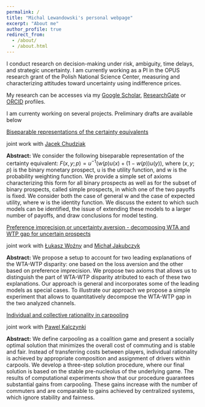 ```yaml
---
permalink: /
title: "Michal Lewandowski's personal webpage"
excerpt: "About me"
author_profile: true
redirect_from: 
  - /about/
  - /about.html
---
```


I conduct research on decision-making under risk, ambiguity, time delays, and strategic uncertainty. I am currently working as a PI in the OPUS research grant of the Polish National Science Center, measuring and characterizing attitudes toward uncertainty using indifference prices. 

My research can be accesses via my [Google Scholar](https://scholar.google.com/citations?user=c4VTqNsAAAAJ&hl=pl&oi=sra), [ResearchGate](https://www.researchgate.net/profile/Michal-Lewandowski-4) or [ORCID](https://orcid.org/0000-0002-6003-1859) profiles. 

I am currenty working on several projects. Preliminary drafts are available below

[Biseparable representations of the certainty equivalents](files/Biseparablerepresentations.pdf)

joint work with [Jacek Chudziak](https://www.researchgate.net/profile/Jacek-Chudziak)

**Abstract:** We consider the following biseparable representation of the certainty equivalent:
$F(x, y; p) = u^{−1}(w(p)u(x) + (1 − w(p))u(y))$, where $(x, y; p)$ is the binary monetary
prospect, u is the utility function, and w is the probability weighting function. We
provide a simple set of axioms characterizing this form for all binary prospects as well
as for the subset of binary prospects, called simple prospects, in which one of the two
payoffs is fixed. We consider both the case of general w and the case of expected utility,
where w is the identity function. We discuss the extent to which such models can be
identified, the issue of extending these models to a larger number of payoffs, and draw
conclusions for model testing.

[Preference imprecision or uncertainty aversion - decomposing WTA and WTP gap for uncertain prospects](files/Preferenceimprecision.pdf)

joint work with [Łukasz Woźny](https://lwozny.github.io/) and [Michał Jakubczyk](https://scholar.google.pl/citations?user=nDKUkZMAAAAJ&hl=pl)

**Abstract:** We propose a setup to account for two leading explanations of the WTA-WTP disparity:
one based on the loss aversion and the other based on preference imprecision. We propose two
axioms that allows us to distinguish the part of WTA-WTP disparity atributed to each of these
two explanations. Our approach is general and incorporates some of the leading models as
special cases. To illustrate our approach we propose a simple experiment that allows to quantitatively
decompose the WTA-WTP gap in the two analyzed channels.

[Individual and collective rationality in carpooling](files/Carpoolinggame.pdf)

joint work with [Pawel Kalczynki](https://scholar.google.com/citations?user=RfvpViEAAAAJ&hl=en)

**Abstract:** We define carpooling as a coalition game and present a socially optimal solution that
minimizes the overall cost of commuting and is stable and fair. Instead of transferring
costs between players, individual rationality is achieved by appropriate composition
and assignment of drivers within carpools. We develop a three-step solution procedure,
where our final solution is based on the stable pre-nucleolus of the underlying game. The
results of computational experiments show that our procedure guarantees substantial
gains from carpooling. These gains increase with the number of commuters and are
comparable to gains achieved by centralized systems, which ignore stability and fairness.
